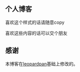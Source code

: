 
## 个人博客

喜欢这个样式的话请随意copy

喜欢这些内容的话可以交个朋友

## 感谢   

本博客在[leopardpan](https://github.com/leopardpan/leopardpan.github.io)基础上修改的。  
